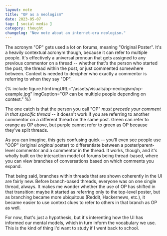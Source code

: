 ```yaml
---
layout: note
title: "OP as a neologism"
date: 2023-05-07
tag: [ social media ]
category: thought
changelog: "New note about an internet-era neologism."
---
```


The acronym "OP" gets used a lot on forums, meaning "Original Poster". It's a heavily contextual acronym though, because it can refer to multiple people. It's effectively a universal pronoun that gets assigned to any previous commentor on a thread -- whether that's the person who started the post, the thread within the post, or just commented somewhere between. Context is needed to decipher who exactly a commentor is referring to when they say "OP". 

{% include figure.html imgURL="/assets/visuals/op-neologism/op-example.jpg" imgCaption="OP can be multiple people depending on context." %}

The one catch is that the person you call "OP" *must precede your comment in that specific thread* -- it doesn't work if you are referring to another commentor on a different thread on the same post. Green can refer to orange as OP above, but purple cannot refer to green as OP because they've split threads.

As you can imagine, this gets confusing quick -- you'll even see people use "OOP" (original *original* poster) to differentiate between a poster/parent-level commentor and a commentor in the thread. It works, though, and it's wholly built on the interaction model of forums being thread-based, where you can view branches of conversations based on which comments you expand. 

That being said, branches within threads that are shown coherently in the UI are fairly new. Before branch-based threads, everyone was on one single thread, always. It makes me wonder whether the use of OP has shifted in that transition: maybe it started as referring only to the top-level poster, but as branching became more ubiquitous (Reddit, Hackernews, etc.), it became easier to use context clues to refer to others in that branch as OP as well.

For now, that's just a hypothesis, but it's interenting how the UI has informed our mental models, which in turn inform the vocabulary we use. This is the kind of thing I'd want to study if I went back to school.